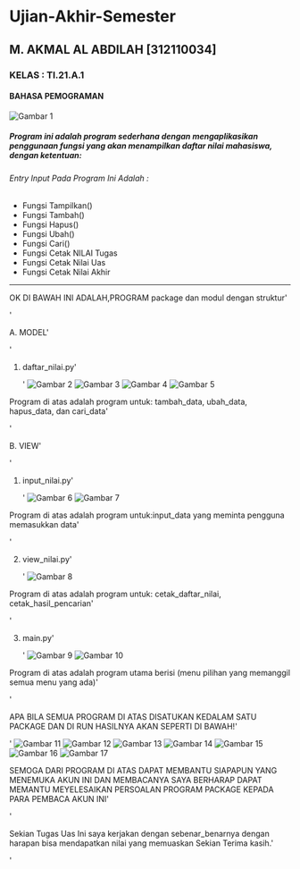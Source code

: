 # Ujian-Akhir-Semester
## M. AKMAL AL ABDILAH [312110034]
### KELAS : TI.21.A.1
#### BAHASA PEMOGRAMAN

![Gambar 1](screenshoot/s1.JPG)

##### Program ini adalah program sederhana dengan mengaplikasikan penggunaan fungsi yang akan menampilkan daftar nilai mahasiswa, dengan ketentuan:

###### Entry Input Pada Program Ini Adalah : 
<ul>
   <li>Fungsi Tampilkan()</b> </li>
   <li>Fungsi Tambah()</b></li>
   <li>Fungsi Hapus()</b> </li>
   <li>Fungsi Ubah()</b></li>
   <li>Fungsi Cari()</b> </li>
   <li>Fungsi Cetak NILAI Tugas</b></li>
   <li>Fungsi Cetak Nilai Uas</b></li>
   <li>Fungsi Cetak Nilai Akhir</b></li>
</ul>
<hr/>

OK DI BAWAH INI ADALAH,PROGRAM  package dan modul dengan struktur'<P>'

A. MODEL'<p>'
1. daftar_nilai.py'<p>'
![Gambar 2](screenshoot/s2.JPG)
![Gambar 3](screenshoot/s3.JPG)
![Gambar 4](screenshoot/s4.JPG)
![Gambar 5](screenshoot/s5.JPG)

Program di atas  adalah program untuk: tambah_data, ubah_data, hapus_data, dan 
cari_data'<p>'

B. VIEW'<p>'

1. input_nilai.py'<p>'
![Gambar 6](screenshoot/s6.JPG)
![Gambar 7](screenshoot/s7.JPG)

Program di atas adalah program untuk:input_data yang meminta pengguna memasukkan data'<p>'

2. view_nilai.py'<p>'
![Gambar 8](screenshoot/s8.JPG)

Program di atas adalah program untuk: cetak_daftar_nilai, cetak_hasil_pencarian'<p>'

3. main.py'<p>'
![Gambar 9](screenshoot/s9.JPG)
![Gambar 10](screenshoot/s10.JPG)

Program di atas adalah program utama berisi (menu pilihan yang memanggil semua menu yang ada)'<p>'

APA BILA SEMUA PROGRAM DI ATAS DISATUKAN KEDALAM SATU PACKAGE  DAN DI RUN HASILNYA AKAN SEPERTI DI BAWAH!'<P>'
![Gambar 11](screenshoot/s11.JPG)
![Gambar 12](screenshoot/s12.JPG)
![Gambar 13](screenshoot/s13.JPG)
![Gambar 14](screenshoot/s14.JPG)
![Gambar 15](screenshoot/s15.JPG)
![Gambar 16](screenshoot/s16.JPG)
![Gambar 17](screenshoot/s17.JPG)

SEMOGA DARI PROGRAM DI ATAS DAPAT MEMBANTU SIAPAPUN YANG MENEMUKA AKUN INI DAN MEMBACANYA SAYA BERHARAP DAPAT MEMANTU MEYELESAIKAN PERSOALAN PROGRAM PACKAGE KEPADA PARA PEMBACA AKUN INI'<P>'
 
Sekian Tugas Uas Ini saya kerjakan dengan sebenar_benarnya dengan harapan bisa mendapatkan nilai yang memuaskan Sekian Terima kasih.'<p>'